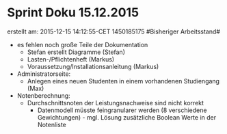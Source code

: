 # Sprint Doku 15.12.2015
erstellt am: 2015-12-15 14:12:55-CET  1450185175
#Bisheriger Arbeitsstand#
- es fehlen noch große Teile der Dokumentation
	- Stefan erstellt Diagramme (Stefan)
	- Lasten-/Pflichtenheft (Markus)
	- Voraussetzung/Installationsanleitung (Markus)
- Administratorseite:
	- Anlegen eines neuen Studenten in einem vorhandenen Studiengang (Max)
- Notenberechnung:
	- Durchschnittsnoten der Leistungsnachweise sind nicht korrekt
		- Datenmodell müsste feingranularer werden (8 verschiedene Gewichtungen)			- mgl. Lösung zusätzliche Boolean Werte in der Notenliste 
